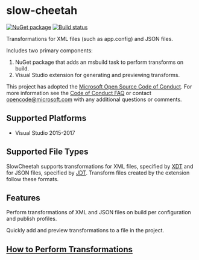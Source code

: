 # slow-cheetah
[![NuGet package](https://img.shields.io/nuget/v/Microsoft.VisualStudio.SlowCheetah.svg)](https://nuget.org/packages/Microsoft.VisualStudio.SlowCheetah)
[![Build status](https://ci.appveyor.com/api/projects/status/qqvu367widkayo05/branch/master?svg=true)](https://ci.appveyor.com/project/jviau/slow-cheetah/branch/master)

Transformations for XML files (such as app.config) and JSON files.

Includes two primary components:
1. NuGet package that adds an msbuild task to perform transforms on build.
2. Visual Studio extension for generating and previewing transforms.

This project has adopted the [Microsoft Open Source Code of
Conduct](https://opensource.microsoft.com/codeofconduct/).
For more information see the [Code of Conduct
FAQ](https://opensource.microsoft.com/codeofconduct/faq/) or
contact [opencode@microsoft.com](mailto:opencode@microsoft.com)
with any additional questions or comments.

## Supported Platforms
* Visual Studio 2015-2017

## Supported File Types

SlowCheetah supports transformations for XML files, specified by [XDT](https://msdn.microsoft.com/en-us/library/dd465326(v=vs.110).aspx) and for JSON files, specified by [JDT](https://github.com/Microsoft/json-document-transforms). Transform files created by the extension follow these formats.

## Features

Perform transformations of XML and JSON files on build per configuration and publish profiles.

Quickly add and preview transformations to a file in the project. 

## [How to Perform Transformations](doc/transforming_files.md)
